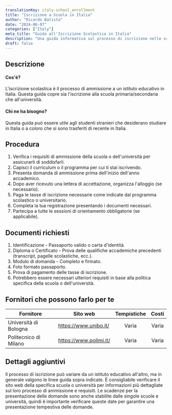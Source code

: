 ```yaml
---
translationKey: italy-school_enrollment
title: "Iscrizione a Scuola in Italia"
author: "Ricardo Batista"
date: "2024-06-07"
categories: ["Italy"]
meta_title: "Guida all'Iscrizione Scolastica in Italia"
description: "Una guida informativa sul processo di iscrizione nelle scuole e università italiane."
draft: false
---
```


## Descrizione
#### Cos'è?
L'iscrizione scolastica è il processo di ammissione a un istituto educativo in Italia. Questa guida copre sia l'iscrizione alla scuola primaria/secondaria che all'università.

#### Chi ne ha bisogno?
Questa guida può essere utile agli studenti stranieri che desiderano studiare in Italia o a coloro che si sono trasferiti di recente in Italia.

## Procedura
1. Verifica i requisiti di ammissione della scuola o dell'università per assicurarti di soddisfarli.
2. Capisci il curriculum o il programma per cui ti stai iscrivendo.
3. Presenta domanda di ammissione prima dell'inizio dell'anno accademico.
4. Dopo aver ricevuto una lettera di accettazione, organizza l'alloggio (se necessario).
5. Paga le tasse di iscrizione necessarie come indicate dal programma scolastico o universitario.
6. Completa la tua registrazione presentando i documenti necessari.
7. Partecipa a tutte le sessioni di orientamento obbligatorie (se applicabile).

## Documenti richiesti
1. Identificazione - Passaporto valido o carta d'identità.
2. Diploma o Certificato - Prova delle qualifiche accademiche precedenti (transcript, pagelle scolastiche, ecc.).
3. Modulo di domanda - Completo e firmato.
4. Foto formato passaporto.
5. Prova di pagamento delle tasse di iscrizione.
6. Potrebbero essere necessari ulteriori requisiti in base alla politica specifica della scuola o dell'università.

## Fornitori che possono farlo per te

| Fornitore                   |     Sito web                             |    Tempistiche      |       Costi      |
| ------------------------ | ------------------------ | :-------------:   | :-------------: |
| Università di Bologna        |  https://www.unibo.it/          |     Varia            |  Varia          |
| Politecnico di Milano          |  https://www.polimi.it/       |      Varia            |      Varia        |

## Dettagli aggiuntivi
Il processo di iscrizione può variare da un istituto educativo all'altro, ma in generale valgono le linee guida sopra indicate. È consigliabile verificare il sito web della specifica scuola o università per informazioni più dettagliate sul loro processo di ammissione e requisiti. Le scadenze per la presentazione delle domande sono anche stabilite dalle singole scuole e università, quindi è importante verificare queste date per garantire una presentazione tempestiva delle domande.